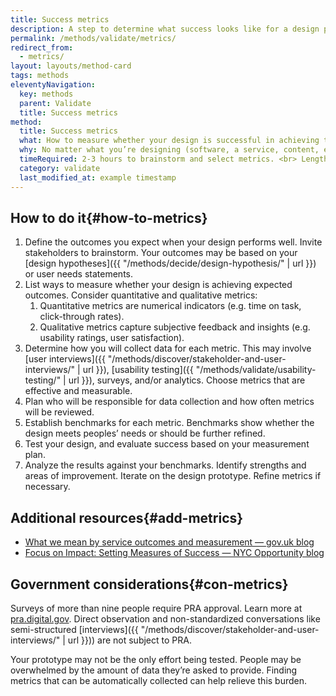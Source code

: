 ```yaml
---
title: Success metrics
description: A step to determine what success looks like for a design prototype by determining ideal outcomes and defining measurements indicating progress towards said outcomes.
permalink: /methods/validate/metrics/
redirect_from:
  - metrics/
layout: layouts/method-card
tags: methods
eleventyNavigation:
  key: methods
  parent: Validate
  title: Success metrics
method:
  title: Success metrics
  what: How to measure whether your design is successful in achieving the intended outcomes.
  why: No matter what you’re designing (software, a service, content, etc.), you need to define what your design should enable people to do and how you’ll measure whether it performs well.  
  timeRequired: 2-3 hours to brainstorm and select metrics. <br> Length of prototype run to collect data.
  category: validate
  last_modified_at: example timestamp
---
```


## How to do it{#how-to-metrics}

1. Define the outcomes you expect when your design performs well. Invite stakeholders to brainstorm. Your outcomes may be based on your [design hypotheses]({{ "/methods/decide/design-hypothesis/" | url }}) or user needs statements.
1. List ways to measure whether your design is achieving expected outcomes. Consider quantitative and qualitative metrics:
    1. Quantitative metrics are numerical indicators (e.g. time on task, click-through rates). 
    1. Qualitative metrics capture subjective feedback and insights (e.g. usability ratings, user satisfaction).
1. Determine how you will collect data for each metric. This may involve [user interviews]({{ "/methods/discover/stakeholder-and-user-interviews/" | url }}), [usability testing]({{ "/methods/validate/usability-testing/" | url }}), surveys, and/or analytics. Choose metrics that are effective and measurable. 
1. Plan who will be responsible for data collection and how often metrics will be reviewed.
1. Establish benchmarks for each metric. Benchmarks show whether the design meets peoples’ needs or should be further refined.
1. Test your design, and evaluate success based on your measurement plan.
1. Analyze the results against your benchmarks. Identify strengths and areas of improvement. Iterate on the design prototype. Refine metrics if necessary.

<section class="method--section method--section--18f-example" markdown="1" >

## Additional resources{#add-metrics}

- [What we mean by service outcomes and measurement — gov.uk blog](https://hodigital.blog.gov.uk/2017/08/04/what-we-mean-by-service-outcomes-and-measurement/)
- [Focus on Impact: Setting Measures of Success — NYC Opportunity blog](https://civicservicedesign.com/focus-on-impact-setting-measures-of-success-76dd207dbaf0)

</section>

<section class="method--section method--section--government-considerations" markdown="1" >

## Government considerations{#con-metrics}

Surveys of more than nine people require PRA approval. Learn more at [pra.digital.gov](https://pra.digital.gov). Direct observation and non-standardized conversations like semi-structured [interviews]({{ "/methods/discover/stakeholder-and-user-interviews/" | url }})) are not subject to PRA.

Your prototype may not be the only effort being tested. People may be overwhelmed by the amount of data they’re asked to provide. Finding metrics that can be automatically collected can help relieve this burden.

</section>
